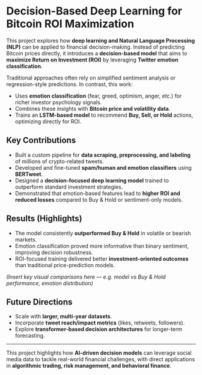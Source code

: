 # Decision-Based Deep Learning for Bitcoin ROI Maximization  

This project explores how **deep learning and Natural Language Processing (NLP)** can be applied to financial decision-making. Instead of predicting Bitcoin prices directly, it introduces a **decision-based model** that aims to **maximize Return on Investment (ROI)** by leveraging **Twitter emotion classification**.  

Traditional approaches often rely on simplified sentiment analysis or regression-style predictions. In contrast, this work:  
- Uses **emotion classification** (fear, greed, optimism, anger, etc.) for richer investor psychology signals.  
- Combines these insights with **Bitcoin price and volatility data**.  
- Trains an **LSTM-based model** to recommend **Buy, Sell, or Hold** actions, optimizing directly for ROI.  

## Key Contributions  
- Built a custom pipeline for **data scraping, preprocessing, and labeling** of millions of crypto-related tweets.  
- Developed and fine-tuned **spam/human and emotion classifiers** using **BERTweet**.  
- Designed a **decision-focused deep learning model** trained to outperform standard investment strategies.  
- Demonstrated that emotion-based features lead to **higher ROI and reduced losses** compared to Buy & Hold or sentiment-only models.  

## Results (Highlights)  
- The model consistently **outperformed Buy & Hold** in volatile or bearish markets.  
- Emotion classification proved more informative than binary sentiment, improving decision robustness.  
- ROI-focused training delivered better **investment-oriented outcomes** than traditional price-prediction models.  

*(Insert key visual comparisons here — e.g. model vs Buy & Hold performance, emotion distribution)*  

## Future Directions  
- Scale with **larger, multi-year datasets**.  
- Incorporate **tweet reach/impact metrics** (likes, retweets, followers).  
- Explore **transformer-based decision architectures** for longer-term forecasting.  

---  

This project highlights how **AI-driven decision models** can leverage social media data to tackle real-world financial challenges, with direct applications in **algorithmic trading, risk management, and behavioral finance**.  
